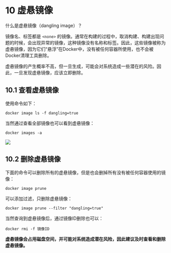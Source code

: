 # 10 虚悬镜像

什么是虚悬镜像（dangling image）？

镜像名、标签都是 `<none>` 的镜像。通常在构建的过程中，取消构建、构建出现问题的时候，会出现异常的镜像，这种镜像没有名称和标签。因此，这些镜像被称为虚悬镜像，因为它们“悬浮”在Docker中，没有被任何容器所使用，也不会被Docker清理工具删除。

虚悬镜像的产生概率不高，但一旦生成，可能会对系统造成一些潜在的风险。因此，一旦发现虚悬镜像，应该立即删除。

##  10.1 查看虚悬镜像

使用命令如下：

```
docker image ls -f dangling=true
```

当然通过查看全部镜像也可以看到虚悬镜像：

```
docker images -a
```

![](http://p6ui.toweydoc.tech:20080/images/stydocs/20240226225159.d1f38995.jpg)

## 10.2 删除虚悬镜像

下面的命令可以删除所有的虚悬镜像，但是也会删掉所有没有被任何容器使用的镜像：

```
docker image prune
```

可以添加过滤，只删除虚悬镜像：

```
docker image prune --filter "dangling=true"
```




当然查询到虚悬镜像后，通过镜像ID删除也可以：

```
docker rmi -f 镜像ID
```


**虚悬镜像会占用磁盘空间，并可能对系统造成潜在风险，因此建议及时查看和删除虚悬镜像。**